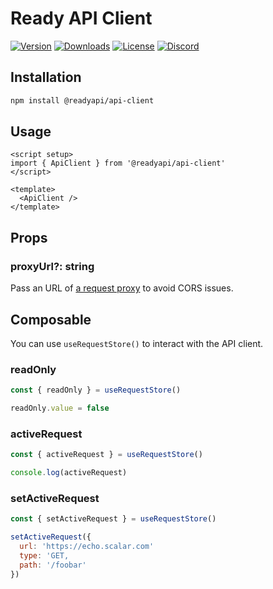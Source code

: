 # Ready API Client

[![Version](https://img.shields.io/npm/v/%40scalar/api-client)](https://www.npmjs.com/package/@readyapi/api-client)
[![Downloads](https://img.shields.io/npm/dm/%40scalar/api-client)](https://www.npmjs.com/package/@readyapi/api-client)
[![License](https://img.shields.io/npm/l/%40scalar%2Fapi-client)](https://www.npmjs.com/package/@readyapi/api-client)
[![Discord](https://img.shields.io/discord/1135330207960678410?style=flat&color=5865F2)](https://discord.gg/8HeZcRGPFS)

## Installation

```bash
npm install @readyapi/api-client
```

## Usage

```vue
<script setup>
import { ApiClient } from '@readyapi/api-client'
</script>

<template>
  <ApiClient />
</template>
```

## Props

### proxyUrl?: string

Pass an URL of [a request proxy](https://github.com/khulnasoft/readyapi.js/tree/main/packages/api-client-proxy) to avoid CORS issues.

## Composable

You can use `useRequestStore()` to interact with the API client.

### readOnly

```js
const { readOnly } = useRequestStore()

readOnly.value = false
```

### activeRequest

```js
const { activeRequest } = useRequestStore()

console.log(activeRequest)
```

### setActiveRequest

```js
const { setActiveRequest } = useRequestStore()

setActiveRequest({
  url: 'https://echo.scalar.com'
  type: 'GET,
  path: '/foobar'
})
```
